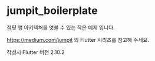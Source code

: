 # jumpit_boilerplate

점핏 앱 아키텍쳐를 엿볼 수 있는 작은 예제 입니다.

https://medium.com/jumpit 의 Flutter 시리즈를 참고해 주세요.

작성시 Flutter 버전 2.10.2
